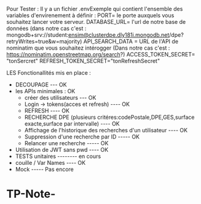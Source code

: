 Pour Tester :
  Il y a un fichier .envExemple qui contient l'ensemble des variables d'envirenement à définir :
    PORT= le porte auxquels vous souhaitez lancer votre serveur.
    DATABASE_URL= l'url de notre base de données (dans notre cas c'est : mongodb+srv://student:ensim@clusterdpe.dly181i.mongodb.net/dpe?retryWrites=true&w=majority)
    API_SEARCH_DATA = URL de l'API de nominatim que vous souhaitez intérogger (Dans notre cas c'est : https://nominatim.openstreetmap.org/search?)
    ACCESS_TOKEN_SECRET= "tonSercret"
    REFRESH_TOKEN_SECRET="tonRefreshSecret"


LES Fonctionallités mis en place :
- DECOUPAGE --- OK
- les APIs minimales : OK
    - créer des utilisateurs --- OK
    - Login -> tokens(acces et refresh) ---- OK
    - REFRESH ---- OK
    - RECHERCHE DPE (plusieurs critéres:codePostale,DPE,GES,surface exacte,surface par intervalle) ---- OK
    - Affichage de l'historique des recherches d'un utilisateur ---- OK
    - Suppression d'une recherche par ID ----- OK
    - Relancer une recherche ----- OK
- Utilisation de JWT sans pwd ---- OK
- TESTS unitaires -------- en cours
- couille / Var Names ---- OK
- Mock ----- Pas encore


# TP-Note-
